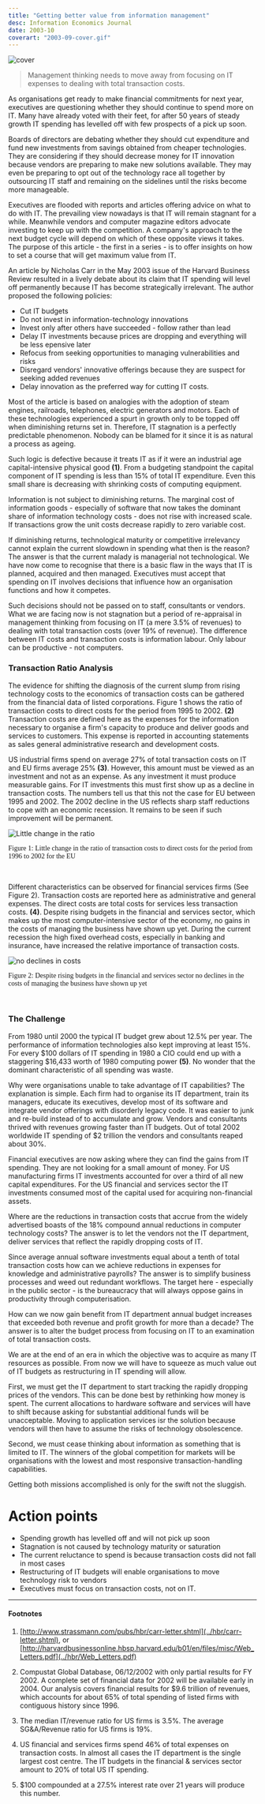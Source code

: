 ```yaml
---
title: "Getting better value from information management"
desc: Information Economics Journal
date: 2003-10
coverart: "2003-09-cover.gif"
---
```


![cover](2003-09-cover.gif)

> Management thinking needs to move away from focusing on IT expenses
> to dealing with total transaction costs.


As organisations get ready to make financial commitments for next
year, executives are questioning whether they should continue to spend
more on IT. Many have already voted with their feet, for after 50
years of steady growth IT spending has levelled off with few prospects
of a pick up soon.

Boards of directors are debating whether they should cut expenditure and fund new investments 
from savings obtained from cheaper technologies. They are considering if they should decrease 
money for IT innovation because vendors are preparing to make new solutions available. They 
may even be preparing to opt out of the technology race all together by outsourcing IT staff and 
remaining on the sidelines until the risks become more manageable.

Executives are flooded with reports and articles offering advice on what to do with IT. The 
prevailing view nowadays is that IT will remain stagnant for a while. Meanwhile vendors and 
computer magazine editors advocate investing to keep up with the competition. A company's 
approach to the next budget cycle will depend on which of these opposite views it takes. The 
purpose of this article - the first in a series - is to offer insights on how to set a course that will 
get maximum value from IT.

An article by Nicholas Carr in the May 2003 issue of the Harvard Business Review resulted in a 
lively debate about its claim that IT spending will level off permanently because IT has become 
strategically irrelevant. The author proposed the following policies:


* Cut IT budgets
* Do not invest in information-technology innovations
* Invest only after others have succeeded - follow rather than lead
* Delay IT investments because prices are dropping and everything will be less 
epensive later
* Refocus from seeking opportunities to managing vulnerabilities and risks
* Disregard vendors' innovative offerings because they are suspect for seeking added 
revenues
* Delay innovation as the preferred way for cutting IT costs.

Most of the article is based on analogies with the adoption of steam engines, railroads, 
telephones, electric generators and motors. Each of these technologies experienced a spurt in 
growth only to be topped off when diminishing returns set in. Therefore, IT stagnation is a 
perfectly predictable phenomenon. Nobody can be blamed for it since it is as natural a process as 
ageing.

Such logic is defective because it treats IT as if it were an industrial age capital-intensive physical 
good **(1)**. From a budgeting standpoint the capital component of IT spending is less than 15% of 
total IT expenditure. Even this small share is decreasing with shrinking costs of computing 
equipment.

Information is not subject to diminishing returns. The marginal cost of information goods - 
especially of software that now takes the dominant share of information technology costs - does 
not rise with increased scale. If transactions grow the unit costs decrease rapidly to zero variable 
cost. 

If diminishing returns, technological maturity or competitive irrelevancy cannot explain the current 
slowdown in spending what then is the reason? The answer is that the current malady is 
managerial not technological. We have now come to recognise that there is a basic flaw in the 
ways that IT is planned, acquired and then managed. Executives must accept that spending on IT 
involves decisions that influence how an organisation functions and how it competes.

Such decisions should not be passed on to staff, consultants or vendors. What we are facing now 
is not stagnation but a period of re-appraisal in management thinking from focusing on IT (a mere 
3.5% of revenues) to dealing with total transaction costs (over 19% of revenue). The difference 
between IT costs and transaction costs is information labour. Only labour can be productive - not 
computers.

### Transaction Ratio Analysis

The evidence for shifting the diagnosis of the current slump from rising technology costs to the 
economics of transaction costs can be gathered from the financial data of listed corporations. 
Figure 1 shows the ratio of transaction costs to direct costs for the period from 1995 to 2002. **(2)**
Transaction costs are defined here as the expenses for the information necessary to organise a 
firm's capacity to produce and deliver goods and services to customers. This expense is reported 
in accounting statements as sales general administrative research and development costs.

US industrial firms spend on average 27% of total transaction costs on IT and EU firms average 
25% **(3)**. However, this amount must be viewed as an investment and not as an expense. As any 
investment it must produce measurable gains. For IT investments this must first show up as a 
decline in transaction costs. The numbers tell us that this not the case for EU between 1995 and 
2002.  The 2002 decline in the US reflects sharp staff reductions to cope with an economic 
recession.  It remains to be seen if such improvement will be permanent.

![Little change in the ratio](bettervalue-fig1.gif)

<font face="Ariel, Sans Serif">Figure 1: Little change in the ratio
of transaction costs to direct costs for the period from 1996 to 2002
for the EU</font>
<p>&nbsp;</p>

Different characteristics can be observed for financial services firms (See Figure 2). Transaction 
costs are reported here as administrative and general expenses.  The direct costs are total costs 
for services less transaction costs. **(4)**. Despite rising budgets in the financial and services sector, 
which makes up the most computer-intensive sector of the economy, no gains in the costs of 
managing the business have shown up yet.  During the current recession the high fixed overhead 
costs, especially in banking and insurance, have increased the relative importance of transaction 
costs.

![no declines in costs](bettervalue-fig2.gif)

<font face="Ariel, Sans Serif">Figure 2: Despite rising budgets in the financial and services sector no declines in the 
costs of managing the business have shown up yet </font>
<p>&nbsp;</p>

### The Challenge

From 1980 until 2000 the typical IT budget grew about 12.5% per year. The performance of 
information technologies also kept improving at least 15%. For every $100 dollars of IT spending 
in 1980 a CIO could end up with a staggering $16,433 worth of 1980 computing power **(5)**. No 
wonder that the dominant characteristic of all spending was waste.

Why were organisations unable to take advantage of IT capabilities?
The explanation is simple.  Each firm had to organise its IT
department, train its managers, educate its executives, develop most
of its software and integrate vendor offerings with disorderly legacy
code. It was easier to junk and re-build instead of to accumulate and
grow. Vendors and consultants thrived with revenues growing faster
than IT budgets. Out of total 2002 worldwide IT spending of $2
trillion the vendors and consultants reaped about 30%.

Financial executives are now asking where they can find the gains from IT spending. They are 
not looking for a small amount of money. For US manufacturing firms IT investments accounted 
for over a third of all new capital expenditures. For the US financial and services sector the IT 
investments consumed most of the capital used for acquiring non-financial assets.

Where are the reductions in transaction costs that accrue from the widely advertised boasts of the 
18% compound annual reductions in computer technology costs? The answer is to let the 
vendors not the IT department, deliver services that reflect the rapidly dropping costs of IT. 

Since average annual software investments equal about a tenth of total transaction costs how 
can we achieve reductions in expenses for knowledge and administrative payrolls? The answer is 
to simplify business processes and weed out redundant workflows. The target here - especially in 
the public sector - is the bureaucracy that will always oppose gains in productivity through 
computerisation. 

How can we now gain benefit from IT department annual budget increases that exceeded both 
revenue and profit growth for more than a decade? The answer is to alter the budget process 
from focusing on IT to an examination of total transaction costs.

We are at the end of an era in which the objective was to acquire as many IT resources as 
possible. From now we will have to squeeze as much value out of IT budgets as restructuring in 
IT spending will allow.

First, we must get the IT department to start tracking the rapidly dropping prices of the vendors. 
This can be done best by rethinking how money is spent. The current allocations to hardware 
software and services will have to shift because asking for substantial additional funds will be 
unacceptable. Moving to application services isr the solution because vendors will then have to 
assume the risks of technology obsolescence.

Second, we must cease thinking about information as something that is limited to IT. The winners 
of the global competition for markets will be organisations with the lowest and most responsive 
transaction-handling capabilities.  

Getting both missions accomplished is only for the swift not the sluggish. 

# Action points

* Spending growth has levelled off and will not pick up soon
* Stagnation is not caused by technology maturity or saturation
* The current reluctance to spend is because transaction costs did not fall in most 
cases
* Restructuring of IT budgets will enable organisations to move technology risk to 
vendors
* Executives must focus on transaction costs, not on IT.

___

#### Footnotes

1. [http://www.strassmann.com/pubs/hbr/carr-letter.shtml](../hbr/carr-letter.shtml), or 
[http://harvardbusinessonline.hbsp.harvard.edu/b01/en/files/misc/Web_Letters.pdf](../hbr/Web_Letters.pdf)

1. Compustat Global Database, 06/12/2002 with only partial results for FY 2002.  A complete set of financial 
data for 2002 will be available early in 2004.  Our analysis covers financial results for $9.6 trillion of 
revenues, which accounts for about 65% of total spending of listed firms with contiguous history since 1996.

1. The median IT/revenue ratio for US firms is 3.5%. The average SG&A/Revenue ratio for US firms is 19%.

1.  US financial and services firms spend 46% of total expenses on transaction costs. In almost all cases the 
IT department is the single largest cost centre. The IT budgets in the financial & services sector amount to 
20% of total US IT spending.
1. $100 compounded at a 27.5% interest rate over 21 years will produce this number.



